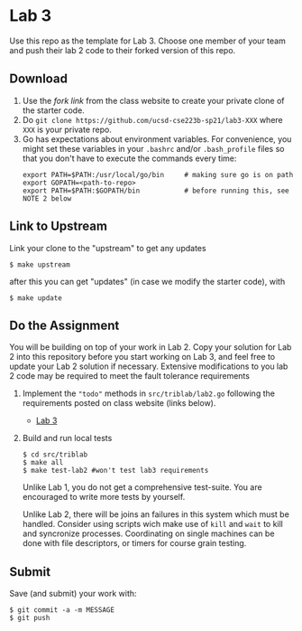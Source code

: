 # Lab 3
Use this repo as the template for Lab 3. Choose one member of your team and push their lab 2 code to their forked version of this repo.

## Download

1. Use the _fork link_ from the class website to create your private clone of the starter code.
2. Do `git clone https://github.com/ucsd-cse223b-sp21/lab3-XXX` where `XXX` is your private repo.
3. Go has expectations about environment variables. For convenience, you might set these variables in your `.bashrc` and/or `.bash_profile` files so that you don't have to execute the commands every time:
    ```
    export PATH=$PATH:/usr/local/go/bin     # making sure go is on path
    export GOPATH=<path-to-repo>
    export PATH=$PATH:$GOPATH/bin           # before running this, see NOTE 2 below
    ```
## Link to Upstream

Link your clone to the "upstream" to get any updates
```
$ make upstream
```

after this you can get "updates" (in case we modify the starter code), with

```
$ make update
```

## Do the Assignment 

You will be building on top of your work in Lab 2. Copy your solution for Lab 2 into this repository before you start working on Lab 3, and feel free to update your Lab 2 solution if necessary. Extensive modifications to you lab 2 code may be required to meet the fault tolerance requirements

1. Implement the `"todo"` methods in `src/triblab/lab2.go` following the requirements posted on class website (links below).
    - [Lab 3](https://cseweb.ucsd.edu/classes/sp21/cse223B-a/lab3.html)  
    

2. Build and run local tests 
    ```
    $ cd src/triblab
    $ make all
    $ make test-lab2 #won't test lab3 requirements
    ```
    Unlike Lab 1, you do not get a comprehensive test-suite. You are encouraged to write more tests by yourself.
    
    Unlike Lab 2, there will be joins an failures in this system which must be handled. Consider using scripts wich make use of `kill` and `wait` to kill and syncronize processes. Coordinating on single machines can be done with file descriptors, or timers for course grain testing.


## Submit 

Save (and submit) your work with:
```
$ git commit -a -m MESSAGE
$ git push
```

